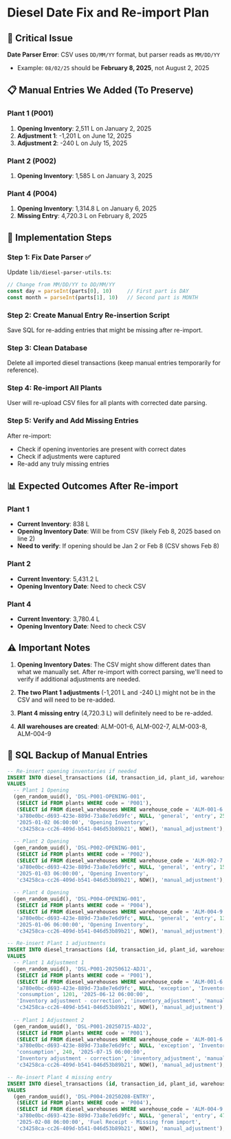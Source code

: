 # Diesel Date Fix and Re-import Plan

## 🚨 Critical Issue
**Date Parser Error**: CSV uses `DD/MM/YY` format, but parser reads as `MM/DD/YY`
- Example: `08/02/25` should be **February 8, 2025**, not August 2, 2025

## 📋 Manual Entries We Added (To Preserve)

### Plant 1 (P001)
1. **Opening Inventory**: 2,511 L on January 2, 2025
2. **Adjustment 1**: -1,201 L on June 12, 2025
3. **Adjustment 2**: -240 L on July 15, 2025

### Plant 2 (P002)
1. **Opening Inventory**: 1,585 L on January 3, 2025

### Plant 4 (P004)
1. **Opening Inventory**: 1,314.8 L on January 6, 2025
2. **Missing Entry**: 4,720.3 L on February 8, 2025

## 🔧 Implementation Steps

### Step 1: Fix Date Parser ✅
Update `lib/diesel-parser-utils.ts`:
```typescript
// Change from MM/DD/YY to DD/MM/YY
const day = parseInt(parts[0], 10)     // First part is DAY
const month = parseInt(parts[1], 10)   // Second part is MONTH
```

### Step 2: Create Manual Entry Re-insertion Script
Save SQL for re-adding entries that might be missing after re-import.

### Step 3: Clean Database
Delete all imported diesel transactions (keep manual entries temporarily for reference).

### Step 4: Re-import All Plants
User will re-upload CSV files for all plants with corrected date parsing.

### Step 5: Verify and Add Missing Entries
After re-import:
- Check if opening inventories are present with correct dates
- Check if adjustments were captured
- Re-add any truly missing entries

## 📊 Expected Outcomes After Re-import

### Plant 1
- **Current Inventory**: 838 L
- **Opening Inventory Date**: Will be from CSV (likely Feb 8, 2025 based on line 2)
- **Need to verify**: If opening should be Jan 2 or Feb 8 (CSV shows Feb 8)

### Plant 2
- **Current Inventory**: 5,431.2 L
- **Opening Inventory Date**: Need to check CSV

### Plant 4
- **Current Inventory**: 3,780.4 L
- **Opening Inventory Date**: Need to check CSV

## ⚠️ Important Notes

1. **Opening Inventory Dates**: The CSV might show different dates than what we manually set. After re-import with correct parsing, we'll need to verify if additional adjustments are needed.

2. **The two Plant 1 adjustments** (-1,201 L and -240 L) might not be in the CSV and will need to be re-added.

3. **Plant 4 missing entry** (4,720.3 L) will definitely need to be re-added.

4. **All warehouses are created**: ALM-001-6, ALM-002-7, ALM-003-8, ALM-004-9

## 🎯 SQL Backup of Manual Entries

```sql
-- Re-insert opening inventories if needed
INSERT INTO diesel_transactions (id, transaction_id, plant_id, warehouse_id, product_id, asset_id, asset_category, transaction_type, quantity_liters, transaction_date, notes, created_by, created_at, source_system)
VALUES 
  -- Plant 1 Opening
  (gen_random_uuid(), 'DSL-P001-OPENING-001', 
   (SELECT id FROM plants WHERE code = 'P001'),
   (SELECT id FROM diesel_warehouses WHERE warehouse_code = 'ALM-001-6'),
   'a780e0bc-d693-423e-889d-73a8e7e6d9fc', NULL, 'general', 'entry', 2511, 
   '2025-01-02 06:00:00', 'Opening Inventory', 
   'c34258ca-cc26-409d-b541-046d53b89b21', NOW(), 'manual_adjustment'),
  
  -- Plant 2 Opening
  (gen_random_uuid(), 'DSL-P002-OPENING-001',
   (SELECT id FROM plants WHERE code = 'P002'),
   (SELECT id FROM diesel_warehouses WHERE warehouse_code = 'ALM-002-7'),
   'a780e0bc-d693-423e-889d-73a8e7e6d9fc', NULL, 'general', 'entry', 1585,
   '2025-01-03 06:00:00', 'Opening Inventory',
   'c34258ca-cc26-409d-b541-046d53b89b21', NOW(), 'manual_adjustment'),
  
  -- Plant 4 Opening
  (gen_random_uuid(), 'DSL-P004-OPENING-001',
   (SELECT id FROM plants WHERE code = 'P004'),
   (SELECT id FROM diesel_warehouses WHERE warehouse_code = 'ALM-004-9'),
   'a780e0bc-d693-423e-889d-73a8e7e6d9fc', NULL, 'general', 'entry', 1314.8,
   '2025-01-06 06:00:00', 'Opening Inventory',
   'c34258ca-cc26-409d-b541-046d53b89b21', NOW(), 'manual_adjustment');

-- Re-insert Plant 1 adjustments
INSERT INTO diesel_transactions (id, transaction_id, plant_id, warehouse_id, product_id, asset_id, asset_category, exception_asset_name, transaction_type, quantity_liters, transaction_date, notes, adjustment_reason, adjustment_category, created_by, created_at, source_system)
VALUES 
  -- Plant 1 Adjustment 1
  (gen_random_uuid(), 'DSL-P001-20250612-ADJ1',
   (SELECT id FROM plants WHERE code = 'P001'),
   (SELECT id FROM diesel_warehouses WHERE warehouse_code = 'ALM-001-6'),
   'a780e0bc-d693-423e-889d-73a8e7e6d9fc', NULL, 'exception', 'Inventory Adjustment',
   'consumption', 1201, '2025-06-12 06:00:00',
   'Inventory adjustment - correction', 'inventory_adjustment', 'manual',
   'c34258ca-cc26-409d-b541-046d53b89b21', NOW(), 'manual_adjustment'),
  
  -- Plant 1 Adjustment 2
  (gen_random_uuid(), 'DSL-P001-20250715-ADJ2',
   (SELECT id FROM plants WHERE code = 'P001'),
   (SELECT id FROM diesel_warehouses WHERE warehouse_code = 'ALM-001-6'),
   'a780e0bc-d693-423e-889d-73a8e7e6d9fc', NULL, 'exception', 'Inventory Adjustment',
   'consumption', 240, '2025-07-15 06:00:00',
   'Inventory adjustment - correction', 'inventory_adjustment', 'manual',
   'c34258ca-cc26-409d-b541-046d53b89b21', NOW(), 'manual_adjustment');

-- Re-insert Plant 4 missing entry
INSERT INTO diesel_transactions (id, transaction_id, plant_id, warehouse_id, product_id, asset_id, asset_category, transaction_type, quantity_liters, transaction_date, notes, created_by, created_at, source_system)
VALUES 
  (gen_random_uuid(), 'DSL-P004-20250208-ENTRY',
   (SELECT id FROM plants WHERE code = 'P004'),
   (SELECT id FROM diesel_warehouses WHERE warehouse_code = 'ALM-004-9'),
   'a780e0bc-d693-423e-889d-73a8e7e6d9fc', NULL, 'general', 'entry', 4720.3,
   '2025-02-08 06:00:00', 'Fuel Receipt - Missing from import',
   'c34258ca-cc26-409d-b541-046d53b89b21', NOW(), 'manual_adjustment');
```

